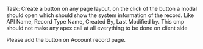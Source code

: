 Task:	Create a button on any page layout, on the click of the button a modal should open which should show the system information of the record. Like API Name, Record Type Name, Created By, Last Modified by. This cmp should not make any apex call at all everything to be done on client side

Please add the button on Account record page. 
